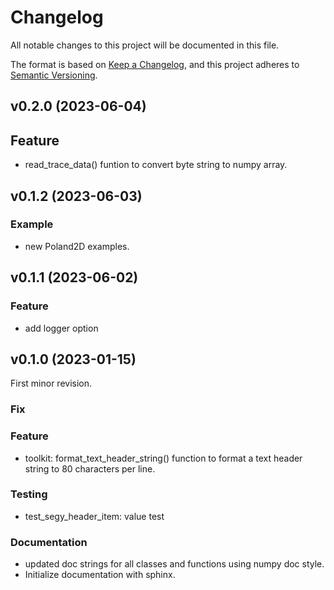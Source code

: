 # Changelog

All notable changes to this project will be documented in this file.

The format is based on [Keep a Changelog](https://keepachangelog.com/en/1.0.0/),
and this project adheres to [Semantic Versioning](https://semver.org/spec/v2.0.0.html).

## v0.2.0 (2023-06-04)

## Feature
- read_trace_data() funtion to convert byte string to numpy array.

## v0.1.2 (2023-06-03)

### Example
- new Poland2D examples.

## v0.1.1 (2023-06-02)

### Feature
- add logger option

## v0.1.0 (2023-01-15)
First minor revision.

### Fix

### Feature
- toolkit: format_text_header_string() function to format a text header string to 80 characters per line.

### Testing
- test_segy_header_item: value test

### Documentation
- updated doc strings for all classes and functions using numpy doc style.
- Initialize documentation with sphinx.

